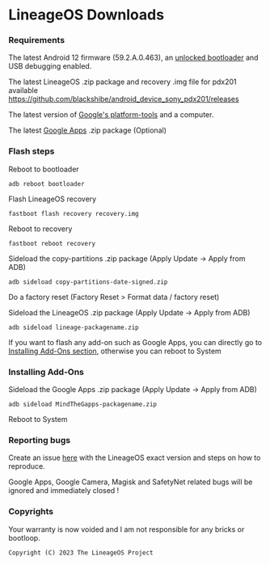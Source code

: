 # LineageOS Downloads

### Requirements
The latest Android 12 firmware (59.2.A.0.463), an [unlocked bootloader](https://developer.sony.com/open-source/aosp-on-xperia-open-devices/get-started/unlock-bootloader) and USB debugging enabled.

The latest LineageOS .zip package and recovery .img file for pdx201 available https://github.com/blackshibe/android_device_sony_pdx201/releases 

The latest version of [Google's platform-tools](https://developer.android.com/tools/releases/platform-tools?hl=en#downloads) and a computer.

The latest [Google Apps](https://androidfilehost.com/?fid=4279422670115734716) .zip package (Optional)

### Flash steps
Reboot to bootloader
```
adb reboot bootloader
```

Flash LineageOS recovery
```
fastboot flash recovery recovery.img
```

Reboot to recovery
```
fastboot reboot recovery
```

Sideload the copy-partitions .zip package (Apply Update -> Apply from ADB)
```
adb sideload copy-partitions-date-signed.zip
```

Do a factory reset (Factory Reset > Format data / factory reset)

Sideload the LineageOS .zip package (Apply Update -> Apply from ADB)
```
adb sideload lineage-packagename.zip
```

If you want to flash any add-on such as Google Apps, you can directly go to [Installing Add-Ons section](https://github.com/LineageOS-on-pdx201/releases/blob/main/README.md#installing-add-ons), otherwise you can reboot to System

### Installing Add-Ons
Sideload the Google Apps .zip package (Apply Update -> Apply from ADB)
```
adb sideload MindTheGapps-packagename.zip
```

Reboot to System

### Reporting bugs
Create an issue [here](https://github.com/lineageos-on-pdx201/releases/issues) with the LineageOS exact version and steps on how to reproduce.

Google Apps, Google Camera, Magisk and SafetyNet related bugs will be ignored and immediately closed !

### Copyrights
Your warranty is now voided and I am not responsible for any bricks or bootloop.

```
Copyright (C) 2023 The LineageOS Project
```
